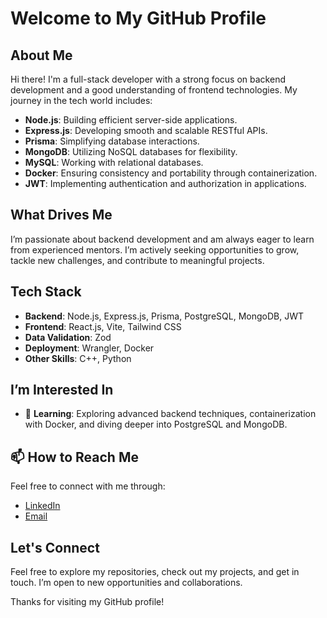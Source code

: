 # Welcome to My GitHub Profile

## About Me

Hi there! I'm a full-stack developer with a strong focus on backend development and a good understanding of frontend technologies. My journey in the tech world includes:

- **Node.js**: Building efficient server-side applications.
- **Express.js**: Developing smooth and scalable RESTful APIs.
- **Prisma**: Simplifying database interactions.
- **MongoDB**: Utilizing NoSQL databases for flexibility.
- **MySQL**: Working with relational databases.
- **Docker**: Ensuring consistency and portability through containerization.
- **JWT**: Implementing authentication and authorization in applications.

## What Drives Me

I’m passionate about backend development and am always eager to learn from experienced mentors. I’m actively seeking opportunities to grow, tackle new challenges, and contribute to meaningful projects.

## Tech Stack

- **Backend**: Node.js, Express.js, Prisma, PostgreSQL, MongoDB, JWT
- **Frontend**: React.js, Vite, Tailwind CSS
- **Data Validation**: Zod
- **Deployment**: Wrangler, Docker
- **Other Skills**: C++, Python 

## I’m Interested In

- 🌱 **Learning**: Exploring advanced backend techniques, containerization with Docker, and diving deeper into PostgreSQL and MongoDB.

## 📫 How to Reach Me

Feel free to connect with me through:

- [LinkedIn](https://www.linkedin.com/in/rahul-gupta-b9a003259/) 
- [Email](mailto:rahulguptaji1019@gmail.com) 

## Let's Connect

Feel free to explore my repositories, check out my projects, and get in touch. I’m open to new opportunities and collaborations.

Thanks for visiting my GitHub profile!
